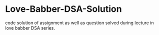 # Love-Babber-DSA-Solution
code solution of assignment as well as question solved during lecture in love babber DSA series.
